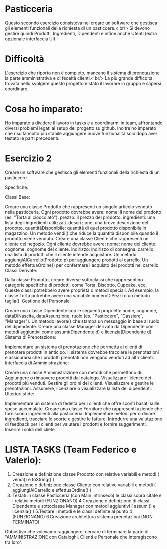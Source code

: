 # Pasticceria
Questo secondo esercizio consisteva nel creare un software che gestisca gli elementi funzionali della richiesta di un pasticcere.< br/>
Si devono gestire quindi Prodotti, Ingredienti, Dipendenti e infine anche Utenti (extra opzionale interfaccia UI).

# Difficoltà
L'esercizio che riporto non è completo, mancano il sistema di prenotazione la parte amministrativa e di fedeltà clienti.< br/>
La più grande difficoltà trovata nello svolgere questo progetto è stato il lavorare in gruppo e sapersi coordinare.

# Cosa ho imparato:
Ho imparato a dividere il lavoro in tasks e a coordinarmi in team, affrontando diversi problemi legati al setup del progetto su github.
Inoltre ho imparato che risulta molto più stabile aggiungere nuove funzionalità solo dopo aver testato le parti precedenti.

# Esercizio 2

Creare un software che gestisca gli elementi funzionali della richiesta di un pasticcere. 

Specifiche:

Classi Base:

Creare una classe Prodotto che rappresenti un singolo articolo venduto nella pasticceria. Ogni prodotto dovrebbe avere:
nome: il nome del prodotto (es. "Torta al cioccolato").
prezzo: il prezzo del prodotto.
ingredienti: una lista degli ingredienti utilizzati.
descrizione: una breve descrizione del prodotto.
quantitàDisponibile: quantità di quel prodotto disponibile in magazzino.
Un metodo vendi() che riduce la quantità disponibile quando il prodotto viene venduto.
Creare una classe Cliente che rappresenti un cliente del negozio. Ogni cliente dovrebbe avere:
nome: nome del cliente.
cognome: cognome del cliente.
indirizzo: indirizzo di consegna.
carrello: una lista di prodotti che il cliente intende acquistare.
Un metodo aggiungiAlCarrello(Prodotto p) per aggiungere prodotti al carrello.
Un metodo effettuaOrdine() per confermare l'acquisto dei prodotti nel carrello.
Classi Derivate:

Dalla classe Prodotto, creare diverse sottoclassi che rappresentino categorie specifiche di prodotti, come Torta, Biscotto, Cupcake, ecc. Queste classi potrebbero avere proprietà o metodi speciali. Ad esempio, la classe Torta potrebbe avere una variabile numeroDiPezzi o un metodo taglia().
Gestione del Personale:

Creare una classe Dipendente con le seguenti proprietà:
nome, cognome, dataDiNascita, dataAssunzione, ruolo (es. "Pasticcere", "Cassiere", "Manager").
Un metodo lavora() che stampa un messaggio in base al ruolo del dipendente.
Creare una classe Manager derivata da Dipendente con metodi aggiuntivi come assumi(Dipendente d) e licenzia(Dipendente d).
Sistema di Prenotazione:

Implementare un sistema di prenotazione che permetta ai clienti di prenotare prodotti in anticipo. Il sistema dovrebbe tracciare le prenotazioni e assicurarsi che i prodotti prenotati non vengano venduti ad altri clienti.
Interfaccia di Amministrazione:

Creare una classe Amministrazione con metodi che permettano di:
Aggiungere o rimuovere prodotti dal catalogo.
Visualizzare l'elenco dei prodotti più venduti.
Gestire gli ordini dei clienti.
Visualizzare e gestire le prenotazioni.
Assumere, licenziare o visualizzare la lista dei dipendenti.
Ulteriori sfide:

Implementare un sistema di fedeltà per i clienti che offre sconti basati sulle spese accumulate.
Creare una classe Fornitore che rappresenti aziende che forniscono ingredienti alla pasticceria. Implementare metodi per ordinare ingredienti, tracciare le scorte e gestire le fatture.
Introdurre una valutazione di feedback per i clienti per valutare i prodotti e fornire suggerimenti.
Inserire i soldi dell cliete


# LISTA TASKS (Team Federico e Valerio):

1. Creazione e definizione classe Prodotto con relative variabili e metodi ( vendi() e toString() )
2. Creazione e definizione classe Cliente con relative variabili e metodi ( aggiungiAlCarrello e effettuaOrdine() )
3. Testati in classe Pasticceria (con Main intrinseco) le classi sopra citate e i relativi metodi (FUNZIONANO)
4.Creazione e definizione di classi Dipendente e sottoclasse Manager con metodi aggiuntivi ( assumi() e licenzia() )
5.Testare i metodi e le classi definite al punto 4 (FUNZIONANO)
6.Creazione architettura sistema prenotazioni (NON TERMINATO)

Obbiettivo che volevamo raggiungere: cercare di terminare la parte di "AMMINISTRAZIONE con Cataloghi, Clienti e Personale che interagiscono tra loro".
